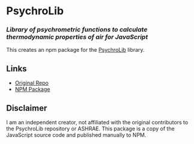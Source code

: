 # PsychroLib

### *Library of psychrometric functions to calculate thermodynamic properties of air for JavaScript*

This creates an npm package for the [PsychroLib](https://github.com/psychrometrics/psychrolib) library.

## Links

- [Original Repo](https://github.com/psychrometrics/psychrolib)
- [NPM Package](https://www.npmjs.com/package/psychrolib)

## Disclaimer

I am an independent creator, not affiliated with the original contributors to the PsychroLib repository or ASHRAE. This package is a copy of the JavaScript source code and published manually to NPM.